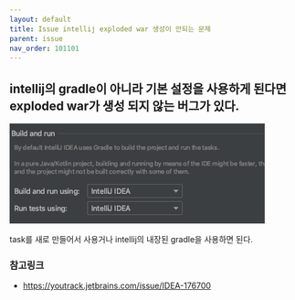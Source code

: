 ```yaml
---
layout: default
title: Issue intellij exploded war 생성이 안되는 문제
parent: issue
nav_order: 101101
---
```


## intellij의 gradle이 아니라 기본 설정을 사용하게 된다면 exploded war가 생성 되지 않는 버그가 있다.
![](/docs/attach/intellij-exploded-war.png)

task를 새로 만들어서 사용거나 intellij의 내장된 gradle을 사용하면 된다.

### 참고링크 
* https://youtrack.jetbrains.com/issue/IDEA-176700